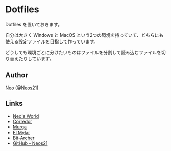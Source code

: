 # Dotfiles

Dotfiles を置いておきます。

自分は大きく Windows と MacOS という2つの環境を持っていて、どちらにも使える設定ファイルを目指して作っています。

どうしても環境ごとに分けたいものはファイルを分割して読み込むファイルを切り替えたりしています。


## Author

[Neo](http://neo.s21.xrea.com/) ([@Neos21](https://twitter.com/Neos21))


## Links

- [Neo's World](http://neo.s21.xrea.com/)
- [Corredor](http://neos21.hatenablog.com/)
- [Murga](http://neos21.hatenablog.jp/)
- [El Mylar](http://neos21.hateblo.jp/)
- [Bit-Archer](http://bit-archer.hatenablog.com/)
- [GitHub - Neos21](https://github.com/Neos21/)
